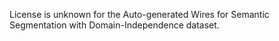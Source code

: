 License is unknown for the Auto-generated Wires for Semantic Segmentation with Domain-Independence dataset.
